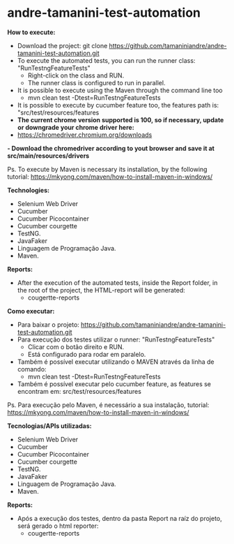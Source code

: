 # andre-tamanini-test-automation

**How to execute:**
- Download the project: 
  git clone https://github.com/tamaniniandre/andre-tamanini-test-automation.git
- To execute the automated tests, you can run the runner class: "RunTestngFeatureTests"
  - Right-click on the class and RUN.
  - The runner class is configured to run in parallel.
- It is possible to execute using the Maven through the command line too
   - mvn clean test -Dtest=RunTestngFeatureTests
- It is possible to execute by cucumber feature too, the features path is: "src/test/resources/features    
- **The current chrome version supported is 100, so if necessary, update or downgrade your chrome driver here:**
- https://chromedriver.chromium.org/downloads

**- Download the chromedriver according to yout browser and save it at src/main/resources/drivers**

Ps. To execute by Maven is necessary its installation, by the following tutorial:
   https://mkyong.com/maven/how-to-install-maven-in-windows/
   
  **Technologies:**
- Selenium Web Driver
- Cucumber
- Cucumber Picocontainer
- Cucumber courgette
- TestNG.
- JavaFaker
- Linguagem de Programação Java.
- Maven.

**Reports:**
- After the execution of the automated tests, inside the Report folder, in the root of the project, the HTML-report will be generated:
    - cougertte-reports


**Como executar:**
- Para baixar o projeto: 
  https://github.com/tamaniniandre/andre-tamanini-test-automation.git
- Para execução dos testes utilizar o runner: "RunTestngFeatureTests"
  - Clicar com o botão direito e RUN.
  - Está configurado para rodar em paralelo.
- Também é possível executar utilizando o MAVEN através da linha de comando:
   - mvn clean test -Dtest=RunTestngFeatureTests
- Também é possível executar pelo cucumber feature, as features se encontram em: src/test/resources/features
   
Ps. Para execução pelo Maven, é necessário a sua instalação, tutorial:
   https://mkyong.com/maven/how-to-install-maven-in-windows/
   
   **Tecnologias/APIs utilizadas:**
- Selenium Web Driver
- Cucumber
- Cucumber Picocontainer
- Cucumber courgette
- TestNG.
- JavaFaker
- Linguagem de Programação Java.
- Maven.

**Reports:**
- Após a execução dos testes, dentro da pasta Report na raíz do projeto, será gerado o html reporter:
    - cougertte-reports
